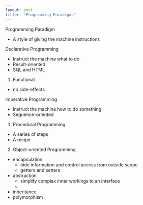 ```yaml
---
layout: post
title:  "Programming Paradigms"
---
```

Programming Paradigm
- A style of giving the machine instructions

Declarative Programming
- Instruct the machine what to do
- Result-oriented
- SQL and HTML
1. Functional
  - no side-effects


Imperative Programming
- Instruct the machine how to do something
- Sequence-oriented
1. Procedural Programming
  - A series of steps
  - A recipe
2. Object-oriented Programming
  - encapsulation
    - hide information and control access from outside scope
    - getters and setters
  - abstraction
    - simplify complex inner workings to an interface
    - 
  - inheritance
  - polymorphism
  
